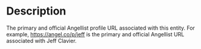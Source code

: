 # Description
The primary and official Angellist profile URL associated with this entity. For example, https://angel.co/p/jeff is the primary and official Angellist URL associated with Jeff Clavier.